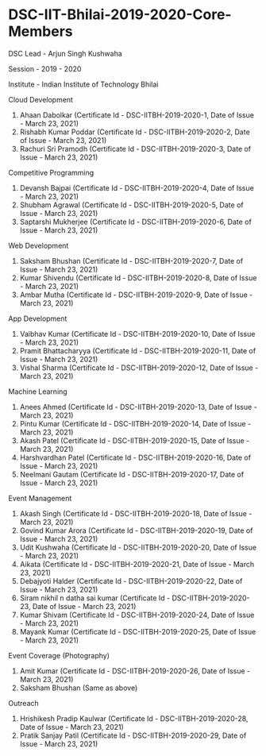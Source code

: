 # DSC-IIT-Bhilai-2019-2020-Core-Members

DSC Lead - Arjun Singh Kushwaha

Session - 2019 - 2020

Institute - Indian Institute of Technology Bhilai

Cloud Development
1. Ahaan Dabolkar (Certificate Id -  DSC-IITBH-2019-2020-1, Date of Issue - March 23, 2021)
2. Rishabh Kumar Poddar (Certificate Id -  DSC-IITBH-2019-2020-2, Date of Issue - March 23, 2021)
3. Rachuri Sri Pramodh (Certificate Id -  DSC-IITBH-2019-2020-3, Date of Issue - March 23, 2021)

Competitive Programming
1. Devansh Bajpai (Certificate Id -  DSC-IITBH-2019-2020-4, Date of Issue - March 23, 2021)
2. Shubham Agrawal (Certificate Id -  DSC-IITBH-2019-2020-5, Date of Issue - March 23, 2021)
3. Saptarshi Mukherjee (Certificate Id -  DSC-IITBH-2019-2020-6, Date of Issue - March 23, 2021)

Web Development
1. Saksham Bhushan (Certificate Id -  DSC-IITBH-2019-2020-7, Date of Issue - March 23, 2021)
2. Kumar Shivendu (Certificate Id -  DSC-IITBH-2019-2020-8, Date of Issue - March 23, 2021)
3. Ambar Mutha (Certificate Id -  DSC-IITBH-2019-2020-9, Date of Issue - March 23, 2021)

App Development
1. Vaibhav Kumar (Certificate Id -  DSC-IITBH-2019-2020-10, Date of Issue - March 23, 2021)
2. Pramit Bhattacharyya (Certificate Id -  DSC-IITBH-2019-2020-11, Date of Issue - March 23, 2021)
3. Vishal Sharma (Certificate Id -  DSC-IITBH-2019-2020-12, Date of Issue - March 23, 2021)

Machine Learning
1. Anees Ahmed (Certificate Id -  DSC-IITBH-2019-2020-13, Date of Issue - March 23, 2021)
2. Pintu Kumar (Certificate Id -  DSC-IITBH-2019-2020-14, Date of Issue - March 23, 2021)
3. Akash Patel (Certificate Id -  DSC-IITBH-2019-2020-15, Date of Issue - March 23, 2021)
4. Harshvardhan Patel (Certificate Id -  DSC-IITBH-2019-2020-16, Date of Issue - March 23, 2021)
5. Neelmani Gautam (Certificate Id -  DSC-IITBH-2019-2020-17, Date of Issue - March 23, 2021)

Event Management
1. Akash Singh (Certificate Id -  DSC-IITBH-2019-2020-18, Date of Issue - March 23, 2021)
2. Govind Kumar Arora (Certificate Id -  DSC-IITBH-2019-2020-19, Date of Issue - March 23, 2021)
3. Udit Kushwaha (Certificate Id -  DSC-IITBH-2019-2020-20, Date of Issue - March 23, 2021)
4. Aikata (Certificate Id -  DSC-IITBH-2019-2020-21, Date of Issue - March 23, 2021)
5. Debajyoti Halder (Certificate Id -  DSC-IITBH-2019-2020-22, Date of Issue - March 23, 2021)
6. Siram nikhil n datha sai kumar (Certificate Id -  DSC-IITBH-2019-2020-23, Date of Issue - March 23, 2021)
7. Kumar Shivam (Certificate Id -  DSC-IITBH-2019-2020-24, Date of Issue - March 23, 2021)
8. Mayank Kumar (Certificate Id -  DSC-IITBH-2019-2020-25, Date of Issue - March 23, 2021)

Event Coverage (Photography)
1. Amit Kumar (Certificate Id -  DSC-IITBH-2019-2020-26, Date of Issue - March 23, 2021)
2. Saksham Bhushan (Same as above)

Outreach
1. Hrishikesh Pradip Kaulwar (Certificate Id -  DSC-IITBH-2019-2020-28, Date of Issue - March 23, 2021)
2. Pratik Sanjay Patil (Certificate Id -  DSC-IITBH-2019-2020-29, Date of Issue - March 23, 2021)
